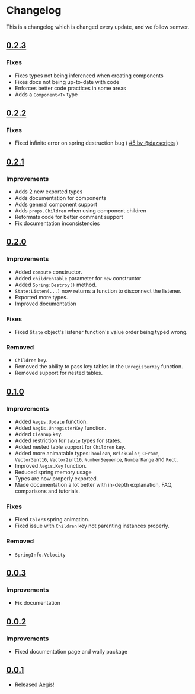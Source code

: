 # Changelog

This is a changelog which is changed every update, and we follow semver.

## [0.2.3](https://github.com/lumin-dev/Aegis/releases/tag/v0.2.3)

### Fixes

- Fixes types not being inferenced when creating components
- Fixes docs not being up-to-date with code
- Enforces better code practices in some areas
- Adds a `Component<T>` type

## [0.2.2](https://github.com/lumin-dev/Aegis/releases/tag/v0.2.2)

### Fixes

- Fixed infinite error on spring destruction bug ( [#5 by @dazscripts](https://github.com/lumin-dev/Aegis/pull/5) )

## [0.2.1](https://github.com/lumin-dev/Aegis/releases/tag/v0.2.1)

### Improvements

- Adds 2 new exported types
- Adds documentation for components
- Adds general component support
- Adds `props.Children` when using component children
- Reformats code for better comment support
- Fix documentation inconsistencies

## [0.2.0](https://github.com/lumin-dev/Aegis/releases/tag/v0.2.0)

### Improvements

- Added `compute` constructor.
- Added `childrenTable` parameter for `new` constructor
- Added `Spring:Destroy()` method.
- `State:Listen(...)` now returns a function to disconnect the listener.
- Exported more types.
- Improved documentation

### Fixes

- Fixed `State` object's listener function's value order being typed wrong.

### Removed

- `Children` key.
- Removed the ability to pass key tables in the `UnregisterKey` function.
- Removed support for nested tables.

## [0.1.0](https://github.com/lumin-dev/Aegis/releases/tag/v0.1.0)

### Improvements

- Added `Aegis.Update` function.
- Added `Aegis.UnregisterKey` function.
- Added `Cleanup` key.
- Added restriction for `table` types for states.
- Added nested table support for `Children` key.
- Added more animatable types: `boolean`, `BrickColor`, `CFrame`, `Vector3int16`, `Vector2int16`, `NumberSequence`, `NumberRange` and `Rect`.
- Improved `Aegis.Key` function.
- Reduced spring memory usage
- Types are now properly exported.
- Made documentation a lot better with in-depth explanation, FAQ, comparisons and tutorials.

### Fixes

- Fixed `Color3` spring animation.
- Fixed issue with `Children` key not parenting instances properly.

### Removed

- `SpringInfo.Velocity`

## [0.0.3](https://github.com/lumin-dev/Aegis/releases/tag/v0.0.3)

### Improvements

- Fix documentation

## [0.0.2](https://github.com/lumin-dev/Aegis/releases/tag/v0.0.2)

### Improvements

- Fixed documentation page and wally package

## [0.0.1](https://github.com/lumin-dev/Aegis/releases/tag/v0.0.1)

- Released [Aegis](/)!
